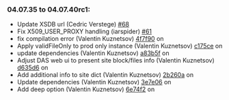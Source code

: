 ### **04.07.35 to 04.07.40rc1:**
  - Update XSDB url (Cedric Verstege) [#68](https://github.com/dmwm/das2go/pull/68)
  - Fix X509_USER_PROXY handling (iarspider) [#61](https://github.com/dmwm/das2go/pull/61)
  - fix compilation error (Valentin Kuznetsov) [4f7f90](https://github.com/dmwm/das2go/commit/4f7f90205bdba7e790a044c81e07475428756633) on 
  - Apply validFileOnly to prod only instance (Valentin Kuznetsov) [c175ce](https://github.com/dmwm/das2go/commit/c175cee9db102c22f57a6dc82f708c897661681f) on 
  - update dependencies (Valentin Kuznetsov) [a83b5f](https://github.com/dmwm/das2go/commit/a83b5fcfc333083c1596db240d53bcdf6bef3b3c) on 
  - Adjust DAS web ui to present site block/files info (Valentin Kuznetsov) [d635d6](https://github.com/dmwm/das2go/commit/d635d67d9cb408bf691887acd19efba41ad2be66) on 
  - Add additional info to site dict (Valentin Kuznetsov) [2b260a](https://github.com/dmwm/das2go/commit/2b260a7e57140de2638cfe5789e13cf1a948f0ac) on 
  - Update dependencies (Valentin Kuznetsov) [3e7e06](https://github.com/dmwm/das2go/commit/3e7e063000b8945bba2febe62724c5085b54ccc0) on 
  - Add deep option (Valentin Kuznetsov) [6e74f2](https://github.com/dmwm/das2go/commit/6e74f2ec5c8ddb5558b748c77276b7c2692f9484) on 


